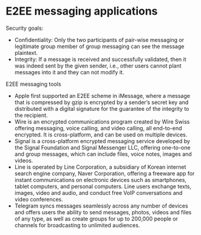 # E2EE messaging applications

Security goals:

* Confidentiality: Only the two participants of pair-wise messaging or legitimate group member of group messaging can see the message plaintext.
* Integrity: If a message is received and successfully validated, then it was indeed sent by the given sender, i.e., other users cannot plant messages into it and they can not modify it.

E2EE messaging tools

* Apple first supported an E2EE scheme in iMessage, where a message that is compressed by gzip is encrypted by a sender’s secret key and distributed with a digital signature for the guarantee of the integrity to the recipient.
* Wire is an encrypted communications program created by Wire Swiss offering messaging, voice calling, and video calling, all end-to-end encrypted. It is cross-platform, and can be used on multiple devices.
* Signal is a cross-platform encrypted messaging service developed by the Signal Foundation and Signal Messenger LLC, offering one-to-one and group messages, which can include files, voice notes, images and videos.
* Line is operated by Line Corporation, a subsidiary of Korean internet search engine company, Naver Corporation, offering a freeware app for instant communications on electronic devices such as smartphones, tablet computers, and personal computers. Line users exchange texts, images, video and audio, and conduct free VoIP conversations and video conferences.
* Telegram syncs messages seamlessly across any number of devices and offers users the ability to send messages, photos, videos and files of any type, as well as create groups for up to 200,000 people or channels for broadcasting to unlimited audiences.


